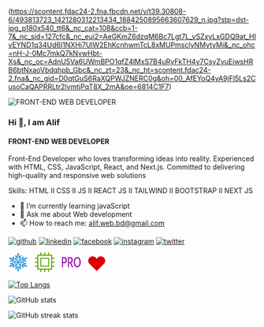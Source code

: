 (https://scontent.fdac24-2.fna.fbcdn.net/v/t39.30808-6/493813723_1421280312213434_1884250895663607629_n.jpg?stp=dst-jpg_p180x540_tt6&_nc_cat=108&ccb=1-7&_nc_sid=127cfc&_nc_eui2=AeGKmZ6dzqM6Bc7Lgt7L_vSZxyLxGDQ9at_HIvEYND1q34Ud6I1NXHi7UlW2EhKcnhwmTcL8xMUPmsclyNMytyMi&_nc_ohc=nH-J-0Mc7mkQ7kNvwHbt-Xs&_nc_oc=AdnU5Va6UWmBPO1qfZ4lMxS7B4uRyFkTH4y7CsyZyuEjwsHRB6btNxaoVbdqhpb_Gbc&_nc_zt=23&_nc_ht=scontent.fdac24-2.fna&_nc_gid=D0qtGuS6RaXQPWJZNERC0g&oh=00_AfEYoQ4yA9jFl5Ls2CusoCaQAPRRLtr2lvmtjPqT8X_2mA&oe=6814C1F7)




![FRONT-END WEB DEVELOPER](https://scontent.fdac24-1.fna.fbcdn.net/v/t39.30808-6/494268601_1421185395556259_9082392315120780556_n.jpg?stp=dst-jpg_p180x540_tt6&_nc_cat=110&ccb=1-7&_nc_sid=127cfc&_nc_eui2=AeHSfFWqGtS-DATO6PYjCjdjiA-_6_bYgdmID7_r9tiB2cOnzJU3oWCO3EQ9eSoPrE_FxCK4u6X8pMPJnyaKgtKi&_nc_ohc=--9A8eOMjP8Q7kNvwEjZQ4j&_nc_oc=Adnz4jzeXnSXKhTFTNPjSJFmxMyfNaYUsoDkg6Af1Zk9i-NbyvpQuyVXMZ5W_TEtKQ4&_nc_zt=23&_nc_ht=scontent.fdac24-1.fna&_nc_gid=v_p03bUamlyxKQ8PR92hgQ&oh=00_AfHoT_rCkr5AK59vJmdilZHh936vEfBIOC5hJoWvp8VvxQ&oe=68145CBD)


### Hi 👋, I am Alif
#### FRONT-END WEB DEVELOPER


Front-End Developer who loves transforming ideas into reality.
Experienced with HTML, CSS, JavaScript, React, and Next.js.
Committed to delivering high-quality and responsive web solutions

Skills: HTML II CSS II JS II REACT JS II TAILWIND II BOOTSTRAP II NEXT JS 

- 🌱 I’m currently learning javaScript 
- 💬 Ask me about Web development 
- 📫 How to reach me: alif.web.bd@gmail.com 


[<img src='https://cdn.jsdelivr.net/npm/simple-icons@3.0.1/icons/github.svg' alt='github' height='40'>](https://github.com/alif258)  [<img src='https://cdn.jsdelivr.net/npm/simple-icons@3.0.1/icons/linkedin.svg' alt='linkedin' height='40'>](https://www.linkedin.com/in/alif258/)  [<img src='https://cdn.jsdelivr.net/npm/simple-icons@3.0.1/icons/facebook.svg' alt='facebook' height='40'>](https://www.facebook.com/alif.web.bd)  [<img src='https://cdn.jsdelivr.net/npm/simple-icons@3.0.1/icons/instagram.svg' alt='instagram' height='40'>](https://www.instagram.com/alif.web.bd/)  [<img src='https://cdn.jsdelivr.net/npm/simple-icons@3.0.1/icons/twitter.svg' alt='twitter' height='40'>](https://twitter.com/alif_258)  

<a href='https://archiveprogram.github.com/'><img src='https://raw.githubusercontent.com/acervenky/animated-github-badges/master/assets/acbadge.gif' width='40' height='40'></a> <a href='https://docs.github.com/en/developers'><img src='https://raw.githubusercontent.com/acervenky/animated-github-badges/master/assets/devbadge.gif' width='40' height='40'></a> <a href='https://github.com/pricing'><img src='https://raw.githubusercontent.com/acervenky/animated-github-badges/master/assets/pro.gif' width='40' height='40'></a> <a href='https://docs.github.com/en/github/supporting-the-open-source-community-with-github-sponsors'><img src='https://raw.githubusercontent.com/acervenky/animated-github-badges/master/assets/sponsorbadge.gif' width='35' height='35'></a> 

[![Top Langs](https://github-readme-stats.vercel.app/api/top-langs/?username=alif258)](https://github.com/anuraghazra/github-readme-stats)

![GitHub stats](https://github-readme-stats.vercel.app/api?username=alif258&show_icons=true&count_private=true)  

![GitHub streak stats](https://streak-stats.demolab.com/?user=alif258)  

